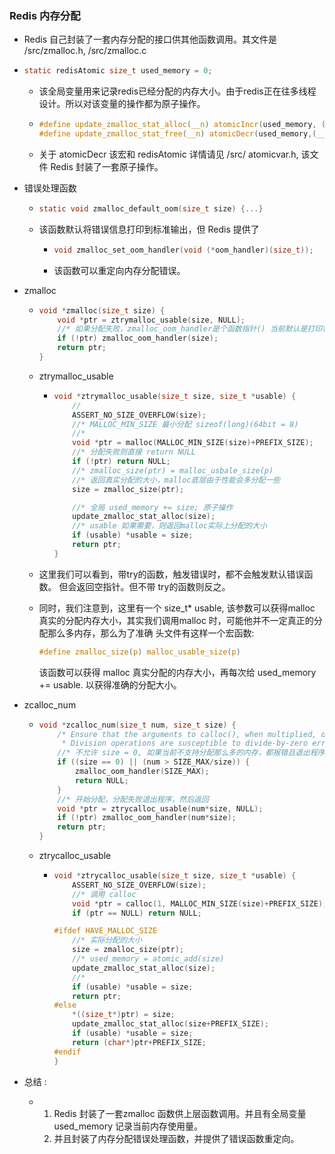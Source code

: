### Redis  内存分配

- Redis 自己封装了一套内存分配的接口供其他函数调用。其文件是 /src/zmalloc.h, /src/zmalloc.c

- ```c
  static redisAtomic size_t used_memory = 0;
  ```

  - 该全局变量用来记录redis已经分配的内存大小。由于redis正在往多线程设计。所以对该变量的操作都为原子操作。

  - ```c
    #define update_zmalloc_stat_alloc(__n) atomicIncr(used_memory, (__n))
    #define update_zmalloc_stat_free(__n) atomicDecr(used_memory,(__n))
    ```

  - 关于 atomicDecr 该宏和 redisAtomic 详情请见 /src/ atomicvar.h, 该文件 Redis 封装了一套原子操作。

- 错误处理函数

  - ```c
    static void zmalloc_default_oom(size_t size) {...}
    ```

  - 该函数默认将错误信息打印到标准输出，但 Redis 提供了

    - ``` c
      void zmalloc_set_oom_handler(void (*oom_handler)(size_t));
      ```

    - 该函数可以重定向内存分配错误。

- zmalloc

  - ```c
    void *zmalloc(size_t size) {
        void *ptr = ztrymalloc_usable(size, NULL);
        //* 如果分配失败，zmalloc_oom_handler是个函数指针() 当前默认是打印错误信息，并且终止程序
        if (!ptr) zmalloc_oom_handler(size);
        return ptr;
    }
    ```

  - ztrymalloc_usable

    - ```c
      void *ztrymalloc_usable(size_t size, size_t *usable) {
          //
          ASSERT_NO_SIZE_OVERFLOW(size);
          //* MALLOC_MIN_SIZE 最小分配 sizeof(long)(64bit = 8)
          //* 
          void *ptr = malloc(MALLOC_MIN_SIZE(size)+PREFIX_SIZE);
          //* 分配失败则直接 return NULL
          if (!ptr) return NULL;
          //* zmalloc_size(ptr) = malloc_usbale_size(p)
          //* 返回真实分配的大小，malloc底层由于性能会多分配一些
          size = zmalloc_size(ptr);
      
          //* 全局 used_memory += size; 原子操作
          update_zmalloc_stat_alloc(size);
          //* usable 如果需要，则返回malloc实际上分配的大小
          if (usable) *usable = size;
          return ptr;
      }
      ```

  - 这里我们可以看到，带try的函数，触发错误时，都不会触发默认错误函数。 但会返回空指针。但不带 try的函数则反之。

  - 同时，我们注意到，这里有一个 size_t* usable, 该参数可以获得malloc 真实的分配内存大小，其实我们调用malloc 时，可能他并不一定真正的分配那么多内存，那么为了准确 头文件有这样一个宏函数:

    ```c
    #define zmalloc_size(p) malloc_usable_size(p)
    ```

    该函数可以获得 malloc 真实分配的内存大小，再每次给 used_memory += usable. 以获得准确的分配大小。

- zcalloc_num

  - ```c
    void *zcalloc_num(size_t num, size_t size) {
        /* Ensure that the arguments to calloc(), when multiplied, do not wrap.
         * Division operations are susceptible to divide-by-zero errors so we also check it. */
        //* 不允许 size = 0, 如果当前不支持分配那么多的内存，都报错且退出程序
        if ((size == 0) || (num > SIZE_MAX/size)) {
            zmalloc_oom_handler(SIZE_MAX);
            return NULL;
        }
        //* 开始分配，分配失败退出程序，然后返回
        void *ptr = ztrycalloc_usable(num*size, NULL);
        if (!ptr) zmalloc_oom_handler(num*size);
        return ptr;
    }
    ```

  - ztrycalloc_usable

    - ```c
      void *ztrycalloc_usable(size_t size, size_t *usable) {
          ASSERT_NO_SIZE_OVERFLOW(size);
          //* 调用 calloc 
          void *ptr = calloc(1, MALLOC_MIN_SIZE(size)+PREFIX_SIZE);
          if (ptr == NULL) return NULL;
      
      #ifdef HAVE_MALLOC_SIZE
          //* 实际分配的大小
          size = zmalloc_size(ptr);
          //* used_memory = atomic_add(size)
          update_zmalloc_stat_alloc(size);
          //*
          if (usable) *usable = size;
          return ptr;
      #else
          *((size_t*)ptr) = size;
          update_zmalloc_stat_alloc(size+PREFIX_SIZE);
          if (usable) *usable = size;
          return (char*)ptr+PREFIX_SIZE;
      #endif
      }
      ```

- 总结 :

  - 1. Redis 封装了一套zmalloc 函数供上层函数调用。并且有全局变量 used_memory 记录当前内存使用量。
    2. 并且封装了内存分配错误处理函数，并提供了错误函数重定向。